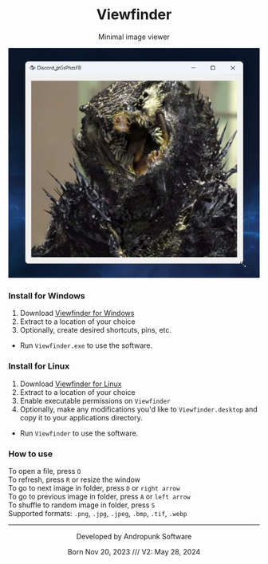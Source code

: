 <h1 align=center>Viewfinder</h1>
<p align=center>Minimal image viewer</p>
<p align=center>
  <img src="Screenshot.png" />
</p>

### Install for Windows
1. Download [Viewfinder for Windows]()
2. Extract to a location of your choice
3. Optionally, create desired shortcuts, pins, etc.
- Run `Viewfinder.exe` to use the software.

### Install for Linux
1. Download [Viewfinder for Linux]()
2. Extract to a location of your choice
3. Enable executable permissions on `Viewfinder`
4. Optionally, make any modifications you'd like to `Viewfinder.desktop` and copy it to your applications directory.  
- Run `Viewfinder` to use the software.

### How to use
To open a file, press `O`  
To refresh, press `R` or resize the window  
To go to next image in folder, press `D` or `right arrow`  
To go to previous image in folder, press `A` or `left arrow`  
To shuffle to random image in folder, press `S`  
Supported formats: `.png`, `.jpg`, `.jpeg`, `.bmp`, `.tif`, `.webp`

---
<p align=center>Developed by Andropunk Software</p>
<p align=center>Born Nov 20, 2023 /// V2:  May 28, 2024</p>